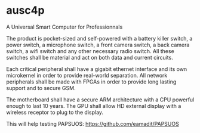 # ausc4p

A Universal Smart Computer for Professionnals

The product is pocket-sized and self-powered with a battery killer switch, a power switch, a microphone switch, a front camera switch, a back camera switch, a wifi switch and any other necessary radio switch. All these switches shall be material and act on both data and current circuits.

Each critical peripheral shall have a gigabit ethernet interface and its own microkernel in order to provide real-world separation. All network peripherals shall be made with FPGAs in order to provide long lasting support and to secure GSM.

The motherboard shall have a secure ARM architecture with a CPU powerful enough to last 10 years. The GPU shall allow HD external display with a wireless receptor to plug to the display.

This will help testing PAPSUOS: https://github.com/eamadit/PAPSUOS
